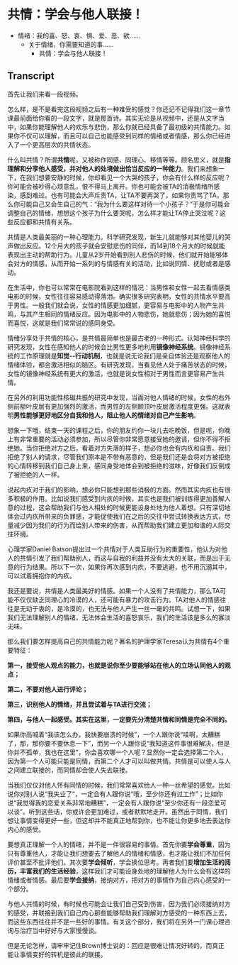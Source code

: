 # 共情：学会与他人联接！

- 情绪：我的喜、怒、哀、惧、爱、恶、欲……
  - 关于情绪，你需要知道的事……
    - 共情：学会与他人联接！

## Transcript

首先让我们来看一段视频。

怎么样，是不是看完这段视频之后有一种难受的感觉？你还记不记得我们这一章节课最前面给你看的一段文字，就是那首诗。其实无论是从视频中，还是从文字当中，如果你能理解他人的欢乐与悲伤，那么你就已经具备了最初级的共情能力。如果你不仅可以理解，而且可以自己也能感受到同样的情绪或者情感，那么你已经进入了一个更高层次的共情状态。

什么叫共情？所谓**共情**呢，又被称作同感、同理心、移情等等。顾名思义，就是**指理解和分享他人感受，并对他人的处境做出恰当反应的一种能力**。我们来想象一下，在我们想要安静的时候，你却看见一个大哭的孩子，你会有什么样的反应呢？你可能会被吵得心烦意乱，恨不得马上离开。你也可能会被TA的消极情绪所感染，感到难过。也有可能会大声斥责TA，让TA不要再哭了。如果你责骂了TA，那么你可能自己又会生自己的气：“我为什么要这样对待一个小孩子？”于是你可能会调整自己的情绪，想想这个孩子为什么要哭呢，怎么样才能让TA停止哭泣呢？这些反应都和共情有关系。

共情是人类最美丽的一种心理能力。科学研究发现，新生儿就能够对其他婴儿的哭声做出反应。12个月大的孩子就会安慰悲伤的同伴，而14到18个月大的时候就能表现出主动的帮助行为。儿童从2岁开始看到别人悲伤的时候，他们就开始能够体会对方的情感，从而开始一系列的与情感有关的活动，比如说同情、抚慰或者是感动。

在生活中，你也可以常常在电影院看到这样的情况：当男性和女性一起去看情感类电影的时候，女性往往容易感动得落泪。确实很多研究表明，女性的共情水平要高于男性。一般我们就会说，女性的情感更加细腻，更容易与电影中的人物产生共鸣，与其产生相同的情绪反应。因为电影中的人物悲伤，她就悲伤；因为她的喜悦而喜悦，这就是我们常常说的感同身受。

情绪分享处于共情的核心，是共情最简单也是最古老的一种形式。认知神经科学的研究发现，女性在感知他人的时候会比男性更多地利用**镜像神经系统**。镜像神经系统的工作原理就是**知觉--行动机制**，也就是说无论我们是亲自体验还是观察他人的情绪体验，都会激活相似的脑区。有研究发现，当看见他人处于痛苦状态的时候，女性的镜像神经系统有更大的激活，也就是说女性相对于男性而言更容易产生共情。

在另外的利用功能性核磁共振的研究中发现，当面对他人情绪的时候，女性的右外侧前额叶皮层有更加强烈的激活，而男性的左侧颞顶叶皮层激活程度更强。这就表明**男性能够更好地区分自我和他人，阻止他人的情绪对自己产生影响**。

想象一下哦，结束一天的课程之后，你的朋友约你一块儿去吃晚饭，但是呢，你晚上有非常重要的活动必须参加，所以尽管你非常愿意接受她的邀请，但你不得不拒绝她。当你拒绝对方之后，看着对方失落的样子，想必你也会有内疚和自责。我们拒绝了别人的请求，尽管我们原本是不带有恶意的，但是我们还是会将对方被拒绝的心情转移到我们自己身上来，感同身受地体会到被拒绝的滋味，好像我们反倒成了被拒绝的人一样。

说起内疚对于我们的影响，想必你只能想到那些消极的方面。然而其实内疚也有很多积极的作用。比如说我们感受到内疚的时候，其实也是我们被训练得更加善解人意的过程，这会帮助我们与他人相处的时候更能设身处地为他人着想。只有深切地体会过内疚所带来的负罪感，才能促使我们在之后的交往中尝试转换表达方式，尽量减少因为我们的行为而给别人带来的伤害，从而帮助我们建立更加和谐的人际交往环境。

心理学家Daniel Batson提出过一个共情对于人类互助行为的重要性，他认为对他人的共情引发了我们帮助别人，而这与自我的利益并没有太大的关联，而是出于无意的行为结果。所以下一次，如果你再次感到内疚，不要逃避，也不用沉溺其中，可以试着拥抱你的内疚。

我还是要说，共情是人类最美好的情感。如果一个人没有了共情能力，那么TA可能不仅仅缺乏同理心的冷漠的人，还可能有暴力的攻击行为。TA对他人的情感往往是无动于衷的，是冷漠的，也无法与他人产生一丝一毫的共鸣。试想一下，如果我们无法理解别人的情绪，无法体会生活的喜怒哀乐，我们的生活该是多么的寡淡无味。

那么我们要怎样提高自己的共情能力呢？著名的护理学家Teresa认为共情有4个重要特征：

**第一，接受他人观点的能力，也就是说你至少要能够站在他人的立场认同他人的观点；**

**第二，不要对他人进行评论；**

**第三，识别他人的情绪，并且尝试着与TA进行交流；**

**第四，与他人一起感受。其实在这里，一定要先分清楚共情和同情是完全不同的。**

如果你高喊着“我该怎么办，我快要崩溃的时候”，一个人跟你说“哇啊，太糟糕了，那，那你要不要休息一下”，而另一个人跟你说“我知道这件事很难解决，但是你并不孤单，我也在这里”，你会喜欢哪一个人呢？显然你一定会选择第二个人，因为第一个人可能只能是同情，而第二个人才可以叫做共情。共情是可以使人与人之间建立联接的，而同情却会使人失去联接。

当我们仅仅对他人怀有同情的时候，我们常常喜欢给人一种一丝希望的感觉。比如说你对别人说“我失业了”，一定会有人跟你说“哦，至少你还有过工作”；比如你说“我觉得我的恋爱关系非常地糟糕”，一定会有人跟你说“至少你还有一段恋爱可以谈”。听到这些话，你或许会更加难过，或者默默地走开。虽然出于同情，我们想让事情变得更好一些，但这却并不能真正地帮到你，也不能让你更多地去表达你内心的感受。

要想真正理解一个人的情绪，并不是一件很容易的事情。首先你要**学会尊重**，因为只有尊重他人，才能让我们想要去了解他人的情绪和情感，也才能让我们不加任何评价甚至不批评他们。其次要**学会倾听**，学会换位思考。再者我们要**增加生活的阅历，丰富我们的生活经验**，这样我们才可能设身处地的理解他人为什么会有这样的情绪或者情感。最后要**学会接纳**，接纳对方，把对方的事情作为自己内心感受的一个部分。

与他人共情的时候，有时候也可能会让我们自己受到伤害，因为我们必须接纳对方的感受，并联接到我们自己内心那些能够帮助我们理解对方感受的一种东西上去，而这些东西往往并不是一些好的事情。有关这个部分，我们将在另外一门课心理咨询与治疗当中好好与大家慢慢谈。

但是无论怎样，请牢牢记住Brown博士说的：回应是很难让情况好转的，而真正能让事情变好的转机是彼此的联接。
